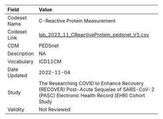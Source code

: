 |Field        |Value                                                                                                                                    |
|:------------|:----------------------------------------------------------------------------------------------------------------------------------------|
|Codeset Name |C-Reactive Protein Measurement                                                                                                           |
|Codeset Link |[lab_2022_11_CReactiveProtein_pedsnet_V1.csv](https://github.com/PEDSnet/Variable-Dictionary/blob/main/lab_meas/lab_2022_11_CReactiveProtein_pedsnet_V1.csv.csv)|
|CDM          |PEDSnet                                                                                                                                  |
|Description  |NA                                                                                                                                       |
|Vocabulary   |ICD11CM                                                                                                                                  |
|Date Updated |2022-11-04                                                                                                                               |
|Study        |The Researching COVID to Enhance Recovery (RECOVER) Post-Acute Sequelae of SARS-CoV-2 (PASC) Electronic Health Record (EHR) Cohort Study |
|Validity     |Not Reviewed                                                                                                                             |
